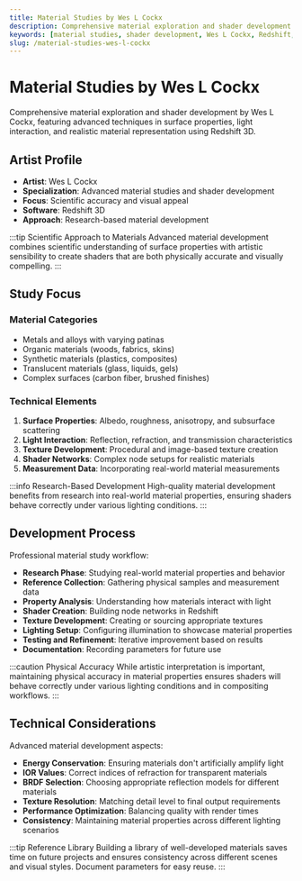 ```yaml
---
title: Material Studies by Wes L Cockx
description: Comprehensive material exploration and shader development by Wes L Cockx, featuring advanced techniques in surface properties, light interaction, and realistic material representation using Redshift 3D.
keywords: [material studies, shader development, Wes L Cockx, Redshift, surface properties, lighting, 3D rendering, texture development, scientific accuracy]
slug: /material-studies-wes-l-cockx
---
```


# Material Studies by Wes L Cockx

Comprehensive material exploration and shader development by Wes L Cockx, featuring advanced techniques in surface properties, light interaction, and realistic material representation using Redshift 3D.

## Artist Profile

- **Artist**: Wes L Cockx
- **Specialization**: Advanced material studies and shader development
- **Focus**: Scientific accuracy and visual appeal
- **Software**: Redshift 3D
- **Approach**: Research-based material development

:::tip Scientific Approach to Materials
Advanced material development combines scientific understanding of surface properties with artistic sensibility to create shaders that are both physically accurate and visually compelling.
:::

## Study Focus

### Material Categories
- Metals and alloys with varying patinas
- Organic materials (woods, fabrics, skins)
- Synthetic materials (plastics, composites)
- Translucent materials (glass, liquids, gels)
- Complex surfaces (carbon fiber, brushed finishes)

### Technical Elements
1. **Surface Properties**: Albedo, roughness, anisotropy, and subsurface scattering
2. **Light Interaction**: Reflection, refraction, and transmission characteristics
3. **Texture Development**: Procedural and image-based texture creation
4. **Shader Networks**: Complex node setups for realistic materials
5. **Measurement Data**: Incorporating real-world material measurements

:::info Research-Based Development
High-quality material development benefits from research into real-world material properties, ensuring shaders behave correctly under various lighting conditions.
:::

## Development Process

Professional material study workflow:

- **Research Phase**: Studying real-world material properties and behavior
- **Reference Collection**: Gathering physical samples and measurement data
- **Property Analysis**: Understanding how materials interact with light
- **Shader Creation**: Building node networks in Redshift
- **Texture Development**: Creating or sourcing appropriate textures
- **Lighting Setup**: Configuring illumination to showcase material properties
- **Testing and Refinement**: Iterative improvement based on results
- **Documentation**: Recording parameters for future use

:::caution Physical Accuracy
While artistic interpretation is important, maintaining physical accuracy in material properties ensures shaders will behave correctly under various lighting conditions and in compositing workflows.
:::

## Technical Considerations

Advanced material development aspects:

- **Energy Conservation**: Ensuring materials don't artificially amplify light
- **IOR Values**: Correct indices of refraction for transparent materials
- **BRDF Selection**: Choosing appropriate reflection models for different materials
- **Texture Resolution**: Matching detail level to final output requirements
- **Performance Optimization**: Balancing quality with render times
- **Consistency**: Maintaining material properties across different lighting scenarios

:::tip Reference Library
Building a library of well-developed materials saves time on future projects and ensures consistency across different scenes and visual styles. Document parameters for easy reuse.
:::